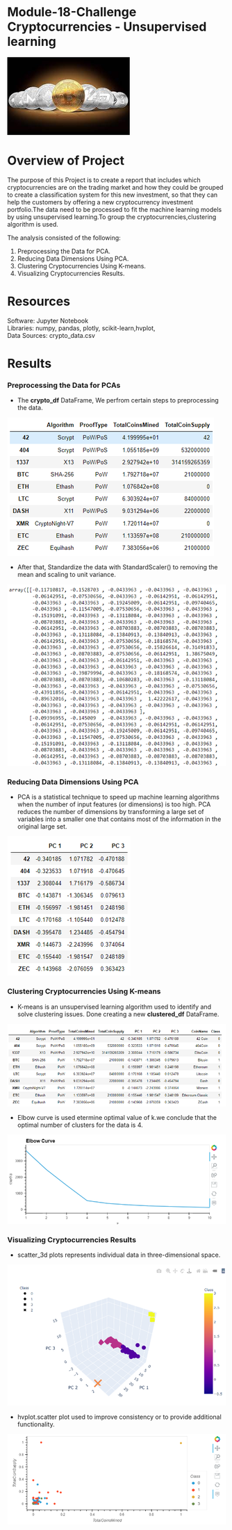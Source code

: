 # Module-18-Challenge Cryptocurrencies - Unsupervised learning
![download](/Image/download.png)<br>
# Overview of Project #
The purpose of this Project is to create a report that includes which cryptocurrencies are on the trading market and how they could be grouped to create a classification system for this new investment, so that they can help the customers by offering a new cryptocurrency investment portfolio.The data need to be processed to fit the machine learning models by using unsupervised learning.To group the cryptocurrencies,clustering algorithm is used.

The analysis consisted of the following:
1. Preprocessing the Data for PCA.
2. Reducing Data Dimensions Using PCA.
3. Clustering Cryptocurrencies Using K-means.
4. Visualizing Cryptocurrencies Results.

# Resources #
Software: Jupyter Notebook <br>
Libraries: numpy, pandas, plotly, scikit-learn,hvplot,<br>
Data Sources: crypto_data.csv

# Results #
### Preprocessing the Data for PCAs ###
- The **crypto_df** DataFrame, We perfrom certain steps to preprocessing the data.<br>

![crypto_df](/Image/crypto_df.png)<br>

- After that, Standardize the data with StandardScaler() to removing the mean and scaling to unit variance.<br>

![Standard](/Image/Standard.png)<br>

### Reducing Data Dimensions Using PCA ###
- PCA is a statistical technique to speed up machine learning algorithms when the number of input features (or dimensions) is too high. PCA reduces the number of dimensions by transforming a large set of variables into a smaller one that contains most of the information in the original large set.<br>

![PCA](/Image/PCA.png)

### Clustering Cryptocurrencies Using K-means ###
- K-means is an unsupervised learning algorithm used to identify and solve clustering issues. Done creating a new **clustered_df** DataFrame.<br>

![clustered_df](/Image/clustered_df.png)<br>

- Elbow curve is used etermine optimal value of k.we conclude that the optimal number of clusters for the data is 4.<br>

![Elbow](/Image/Elbow.png)<br>

### Visualizing Cryptocurrencies Results ###
- scatter_3d plots represents individual data in three-dimensional space.<br>

![3D-Scatter](/Image/3D-Scatter.png)<br>

- hvplot.scatter plot used to improve consistency or to provide additional functionality.<br>

![hvplot.scatter](/Image/hvplot.scatter.png)

